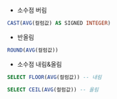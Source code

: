 - 소수점 버림
```sql
CAST(AVG(컬럼값) AS SIGNED INTEGER)
```

- 반올림
```sql
ROUND(AVG(컬럼값))
```

- 소수점 내림&올림
```sql
SELECT FLOOR(AVG(컬럼값)) -- 내림

SELECT CEIL(AVG(컬럼값)) -- 올림
```
